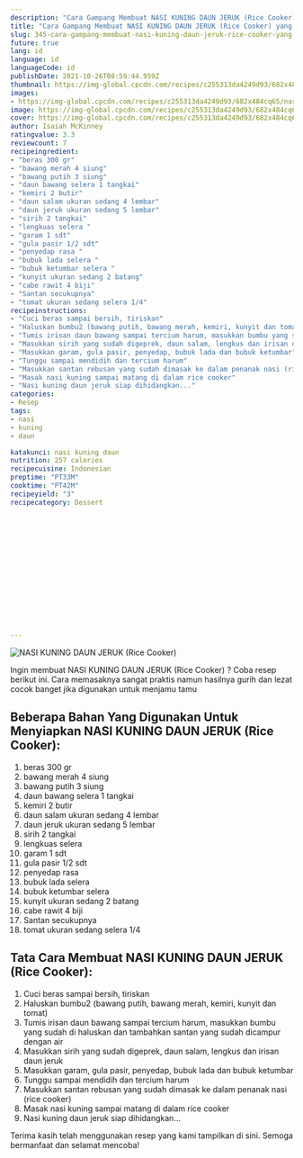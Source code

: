 ```yaml
---
description: "Cara Gampang Membuat NASI KUNING DAUN JERUK (Rice Cooker) yang Menggugah Selera"
title: "Cara Gampang Membuat NASI KUNING DAUN JERUK (Rice Cooker) yang Menggugah Selera"
slug: 345-cara-gampang-membuat-nasi-kuning-daun-jeruk-rice-cooker-yang-menggugah-selera
future: true
lang: id
language: id
languageCode: id
publishDate: 2021-10-26T08:59:44.959Z 
thumbnail: https://img-global.cpcdn.com/recipes/c255313da4249d93/682x484cq65/nasi-kuning-daun-jeruk-rice-cooker-foto-resep-utama.png
images:
- https://img-global.cpcdn.com/recipes/c255313da4249d93/682x484cq65/nasi-kuning-daun-jeruk-rice-cooker-foto-resep-utama.png
image: https://img-global.cpcdn.com/recipes/c255313da4249d93/682x484cq65/nasi-kuning-daun-jeruk-rice-cooker-foto-resep-utama.png
cover: https://img-global.cpcdn.com/recipes/c255313da4249d93/682x484cq65/nasi-kuning-daun-jeruk-rice-cooker-foto-resep-utama.png
author: Isaiah McKinney
ratingvalue: 3.3
reviewcount: 7
recipeingredient:
- "beras 300 gr"
- "bawang merah 4 siung"
- "bawang putih 3 siung"
- "daun bawang selera 1 tangkai"
- "kemiri 2 butir"
- "daun salam ukuran sedang 4 lembar"
- "daun jeruk ukuran sedang 5 lembar"
- "sirih 2 tangkai"
- "lengkuas selera "
- "garam 1 sdt"
- "gula pasir 1/2 sdt"
- "penyedap rasa "
- "bubuk lada selera "
- "bubuk ketumbar selera "
- "kunyit ukuran sedang 2 batang"
- "cabe rawit 4 biji"
- "Santan secukupnya"
- "tomat ukuran sedang selera 1/4"
recipeinstructions:
- "Cuci beras sampai bersih, tiriskan"
- "Haluskan bumbu2 (bawang putih, bawang merah, kemiri, kunyit dan tomat)"
- "Tumis irisan daun bawang sampai tercium harum, masukkan bumbu yang sudah di haluskan dan tambahkan santan yang sudah dicampur dengan air"
- "Masukkan sirih yang sudah digeprek, daun salam, lengkus dan irisan daun jeruk"
- "Masukkan garam, gula pasir, penyedap, bubuk lada dan bubuk ketumbar"
- "Tunggu sampai mendidih dan tercium harum"
- "Masukkan santan rebusan yang sudah dimasak ke dalam penanak nasi (rice cooker)"
- "Masak nasi kuning sampai matang di dalam rice cooker"
- "Nasi kuning daun jeruk siap dihidangkan..."
categories:
- Resep
tags:
- nasi
- kuning
- daun

katakunci: nasi kuning daun 
nutrition: 257 calories
recipecuisine: Indonesian
preptime: "PT33M"
cooktime: "PT42M"
recipeyield: "3"
recipecategory: Dessert


     
    
    
    
    
    
    
    
    
    
    
      
    
---
```



![NASI KUNING DAUN JERUK (Rice Cooker)](https://img-global.cpcdn.com/recipes/c255313da4249d93/682x484cq65/nasi-kuning-daun-jeruk-rice-cooker-foto-resep-utama.png)

Ingin membuat NASI KUNING DAUN JERUK (Rice Cooker) ? Coba resep berikut ini. Cara memasaknya sangat praktis namun hasilnya gurih dan lezat cocok banget jika digunakan untuk menjamu tamu

<!--inarticleads1-->

## Beberapa Bahan Yang Digunakan Untuk Menyiapkan NASI KUNING DAUN JERUK (Rice Cooker):

1. beras 300 gr
1. bawang merah 4 siung
1. bawang putih 3 siung
1. daun bawang selera 1 tangkai
1. kemiri 2 butir
1. daun salam ukuran sedang 4 lembar
1. daun jeruk ukuran sedang 5 lembar
1. sirih 2 tangkai
1. lengkuas selera 
1. garam 1 sdt
1. gula pasir 1/2 sdt
1. penyedap rasa 
1. bubuk lada selera 
1. bubuk ketumbar selera 
1. kunyit ukuran sedang 2 batang
1. cabe rawit 4 biji
1. Santan secukupnya
1. tomat ukuran sedang selera 1/4



<!--inarticleads2-->

## Tata Cara Membuat NASI KUNING DAUN JERUK (Rice Cooker):

1. Cuci beras sampai bersih, tiriskan
1. Haluskan bumbu2 (bawang putih, bawang merah, kemiri, kunyit dan tomat)
1. Tumis irisan daun bawang sampai tercium harum, masukkan bumbu yang sudah di haluskan dan tambahkan santan yang sudah dicampur dengan air
1. Masukkan sirih yang sudah digeprek, daun salam, lengkus dan irisan daun jeruk
1. Masukkan garam, gula pasir, penyedap, bubuk lada dan bubuk ketumbar
1. Tunggu sampai mendidih dan tercium harum
1. Masukkan santan rebusan yang sudah dimasak ke dalam penanak nasi (rice cooker)
1. Masak nasi kuning sampai matang di dalam rice cooker
1. Nasi kuning daun jeruk siap dihidangkan...




Terima kasih telah menggunakan resep yang kami tampilkan di sini. Semoga bermanfaat dan selamat mencoba!
